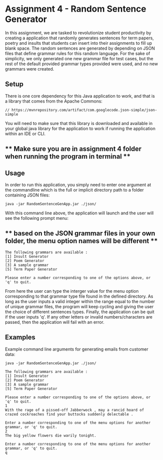 # Assignment 4 - Random Sentence Generator

In this assignment, we are tasked to revolutionize student productivity by creating a application that randomly generates sentences for term papers, poetry and insults that students can insert into their assignments to fill up blank space.  The random sentences are generated by depending on JSON files that define grammar rules for this random language. For the sake of simplicity, we only generated one new grammar file for test cases, but the rest of the default provided grammar types provided were used, and no new grammars were created.

## Setup

There is one core dependency for this Java application to work, and that is a library that comes from the Apache Commons:

```
// https://mvnrepository.com/artifact/com.googlecode.json-simple/json-simple
```

You will need to make sure that this library is downloaded and available in your global java library for the application to work if running the application within an IDE or CLI.

## ** Make sure you are in assignment 4 folder when running the program in terminal **

## Usage

In order to run this application, you simply need to enter one argument at the commandline which is the full or implicit directory path to a folder containing JSON files:

```
java -jar RandomSentenceGenApp.jar ./json/
```

With this command line above, the application will launch and the user will see the following prompt menu:

## ** based on the JSON grammar files in your own folder, the menu option names will be different **

```
The following grammars are available :
[1] Insult Generator
[2] Poem Generator
[3] A sample grammar
[5] Term Paper Generator

Please enter a number corresponding to one of the options above, or 'q' to quit.
```
From here the user can type the interger value for the menu option corresponding to that grammar type file found in the defined directory. As long as the user inputs a valid integer within the range equal to the number of unique grammar files, the program will keep cycling and giving the user the choice of different sentences types. Finally, the application can be quit if the user inputs 'q'.  If any other letters or invalid numbers/characters are passed, then the application will fail with an error.

## Examples

Example command line arguments for generating emails from customer data:

```
java -jar RandomSentenceGenApp.jar ./json/

The following grammars are available :
[1] Insult Generator
[2] Poem Generator
[3] A sample grammar
[5] Term Paper Generator

Please enter a number corresponding to one of the options above, or 'q' to quit.
1
With the rage of a pissed-off Jabberwock , may a rancid hoard of crazed cockroaches find your buttocks suddenly delectable .

Enter a number corresponding to one of the menu options for another grammar, or 'q' to quit.
2
The big yellow flowers die warily tonight.

Enter a number corresponding to one of the menu options for another grammar, or 'q' to quit.
q
```
